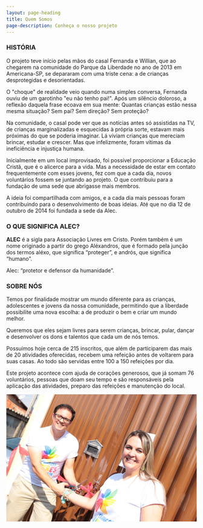 ```yaml
---
layout: page-heading
title: Quem Somos
page-description: Conheça o nosso projeto
---
```

### **HISTÓRIA**

O projeto teve início pelas mãos do casal Fernanda e Willian, que ao chegarem na comunidade do Parque da Liberdade no ano de 2013 em Americana-SP, se depararam com uma triste cena: a de crianças desprotegidas e desorientadas.

O "choque" de realidade veio quando numa simples conversa, Fernanda ouviu de um garotinho "eu não tenho pai!". Após um silêncio doloroso, a reflexão daquela frase ecoava em sua mente: Quantas crianças estão nessa mesma situação? Sem pai? Sem direção? Sem proteção?

Na comunidade, o casal pode ver que as notícias antes só assistidas na TV, de crianças marginalizadas e esquecidas à própria sorte, estavam mais próximas do que se poderia imaginar. Lá viviam crianças que mereciam brincar, estudar e crescer. Mas que infelizmente, foram vítimas da ineficiência e injustiça humana.

Inicialmente em um local improvisado, foi possível proporcionar a Educação Cristã, que é o alicerce para a vida. Mas a necessidade de estar em contato frequentemente com esses jovens, fez com que a cada dia, novos voluntários fossem se juntando ao projeto. O que contribuiu para a fundação de uma sede que abrigasse mais membros.

A ideia foi compartilhada com amigos, e a cada dia mais pessoas foram contribuindo para o desenvolvimento de boas ideias. Até que no dia 12 de outubro de 2014 foi fundada a sede da Alec.

### **O QUE SIGNIFICA ALEC?**

**ALEC** é a sigla para Associação Livres em Cristo. Porém também é um nome originado a partir do grego Aléxandros, que é formado pela junção dos termos aléxo, que significa “proteger”, e andrós, que significa “humano”.

Alec: “protetor e defensor da humanidade”.

### **SOBRE NÓS**

Temos por finalidade mostrar um mundo diferente para as crianças, adolescentes e jovens da nossa comunidade, permitindo que a liberdade possibilite uma nova escolha: a de produzir o bem e criar um mundo melhor.

Queremos que eles sejam livres para serem crianças, brincar, pular, dançar e desenvolver os dons e talentos que cada um de nós temos.

Possuímos hoje cerca de 215 inscritos, que além de participarem das mais de 20 atividades oferecidas, recebem uma refeição antes de voltarem para suas casas. Ao todo são servidas entre 100 a 150 refeições por dia.

Este projeto acontece com ajuda de corações generosos, que já somam 76 voluntários, pessoas que doam seu tempo e são responsáveis pela aplicação das atividades, preparo das refeições e manutenção do local.

![Fundadores](assets/images/fundadores.jpg)
